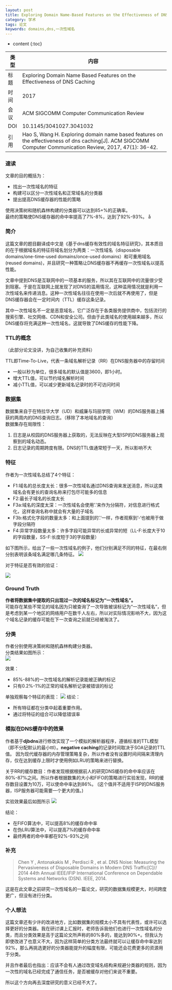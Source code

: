 ```yaml
---
layout: post
title: Exploring Domain Name-Based Features on the Effectiveness of DNS Caching 
category: 学术
tags: 论文
keywords: domains,dns,一次性域名
---
```


* content
{:toc}


类型|内容
--|--
标题|Exploring Domain Name Based Features on the Effectiveness of DNS Caching
时间|2017
会议|ACM SIGCOMM Computer Communication Review
DOI|10.1145/3041027.3041032
引用|Hao S, Wang H. Exploring domain name based features on the effectiveness of dns caching[J]. ACM SIGCOMM Computer Communication Review, 2017, 47(1): 36-42.

### 速读

文章的目的概括为：
- 找出一次性域名的特征
- 构建可以区分一次性域名和正常域名的分类器
- 提出提高DNS缓存器的性能的策略

使用决策树和随机森林构建的分类器可以达到85+%的正确率。  
最终的策略使DNS缓存器的命中率提高了7%-8%，达到了92%-93%。  å

### 简介
这篇文章的题目翻译成中文是《基于dns缓存有效性的域名特征研究》，其本质目的在于根据域名的特征将域名划分为两类：一次性域名（disposable domains/one-time-used domains/once-used domains）和可重用域名(reused domains)，并且研究一种策略让DNS缓存器不再缓存一次性域名以提高性能。


文章中提到DNS是互联网中的一项基本的服务，所以其在互联网中的流量很少受到阻塞。于是在互联网上就发现了对DNS的滥用情况，这种滥用情况就是利用一次性域名来传递消息。这种一次性域名往往在使用一次后就不再使用了，但是DNS缓存器会在一定时间内（TTL）缓存这条记录。

其中一次性域名不一定是恶意域名，它广泛存在于各类服务提供商中，包括流行的搜索引擎、社交网络、CDN和安全公司。但由于此类域名的使用越来越多，所以DNS缓存将充满这种一次性域名，这就导致了DNS缓存的性能下降。
### TTL的概念
（此部分论文没讲，为自己收集的补充资料）

TTL即Time-To-Live，代表一条域名解析记录（RR）在DNS服务器中的存留时间
- 一般以秒为单位，很多域名的默认值是3600，即1小时。
- 增大TTL值，可以节约域名解析时间
- 减小TTL值，可以减少更新域名记录时的不可访问时间

### 数据集
数据集来自于在特拉华大学（UD）和威廉与玛丽学院（WM）的DNS服务器上捕获的两周内的DNS查询日志。（移除了本地域名的查询）  
数据集存在局限性：
1. 日志是从校园的DNS服务器上获取的，无法反映在大型ISP的DNS服务器上观察到的域名动态。
2. 日志记录的周期跨度有限。DNS的TTL值通常短于一天，所以影响不大

### 特征
作者为一次性域名总结了4个特征：
- F1:域名的总长度太长：很多一次性域名通过DNS查询来发送消息，所以这类域名会有更长的查询名称来打包尽可能多的信息
- F2:最长子域名的长度太长 
- F3a:域名的深度太深：一次性域名会使用’.’来作为分隔符，对信息进行格式化，这样查询名称中就会有大量的子域名
- F3b:格式化字段的数量太多：和上面提到的’.’一样，作者观察到’-‘也被用于做字段分隔符
- F4:异常字段数量太多：许多字段可能异常的长或异常的短（LL-F:长度大于10的字段数量，SS-F:长度短于3的字段数量）

如下图所示，给出了一些一次性域名的例子，他们分别满足不同的特征，在最右侧分别表明该条域名满足哪几条特征。
![](/assets/img/academic/dns1.png)

对于特征是否有效的验证：

![](/assets/img/academic/dns2.png)
### Ground Truth
**作者将数据集中提取的只出现过一次的域名标记为“一次性域名”。**  
可能存在某些不常见的域名因为只被查询了一次导致被误标记为“一次性域名”，但是考虑到某一个地区的网络用户在数千人左右，所以对实际情况影响不大，因为这个域名记录的缓存可能在下一次查询之前就已经被淘汰了。

### 分类
作者分别使用决策树和随机森林构建分类器。  
分类结果如图所示：  
![](/assets/img/academic/dns3.png)

效果：
- 85%-88%的一次性域名的解析记录能被正确的标记
- 只有0.2%-1%的正常的域名解析记录被错误的标记

单独观察每个特征的表现：
![](/assets/img/academic/dns4.png)
结论：
- 所有特征都在分类中起着重要作用。
- 通过将特征的组合可以降低错误率

### 模拟在DNS缓存中的效果

作者基于**djbdns**进行修改实现了一个模拟的解析器程序，遵循标准的TTL模型（即不分配默认的最小ttl）。**negative caching**的记录时间取决于SOA记录的TTL值。
因为现代缓存器的内存管理策略复杂，所以作者没有设置时间间隔来清理内存，仅在达到缓存上限时才使用例如LRU的策略来进行替换。

关于RR的缓存数目：作者发现根据根据前人的研究DNS缓存的命中率应该在80%-87%之间。所以作者根据数集的大小和FIFO的策略进行实验发现，RR的缓存数目设置为10万，可以使命中率达到86%。
(这个值并不适用于ISP的DNS服务器，ISP服务器可能需要一个更大的值。)

实验效果最后如图所示
![](/assets/img/academic/dns5.png)


结论：
- 在FIFO算法中，可以提高8%的缓存命中率
- 在伪LRU算法中，可以提高7%的缓存命中率
- 最终两者的命中率都在92%-93%之间

### 补充

>Chen Y , Antonakakis M , Perdisci R , et al. DNS Noise: Measuring the Pervasiveness of Disposable Domains in Modern DNS Traffic[C]// 2014 44th Annual IEEE/IFIP International Conference on Dependable Systems and Networks (DSN). IEEE, 2014.

这是在此文章之前研究一次性域名的一篇论文，研究的数据集规模更大，时间跨度更广，但没有进行分类。

### 个人想法

这篇文章还有少许的改进地方，比如数据集的规模太小不具有代表性，或许可以选择更好的分类器。我在研讨课上汇报时，老师告诉我他们也进行一次性域名的分类，而且分类效果是高于这篇论文所声称的80%多的，能达到90%+。但我认为即使改进了也意义不大，因为这样简单的分类方法最终就可以让缓存命中率达到92%，那么再挑选更好的分类器能提升的幅度有限，可能还会花费更多的资源用于分类。

并且作者最后也指出：应该不会有人通过改变域名结构来规避分类器的规则，因为一次性的域名已经完成了通信任务，是否被缓存对他们来说不重要。

所以这个方向再去深度研究的意义已经不大了。
